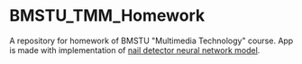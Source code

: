 # BMSTU_TMM_Homework
 A repository for homework of BMSTU "Multimedia Technology"  course. App is made with implementation of [nail detector neural network model](https://github.com/toddwyl/nailtracking).
